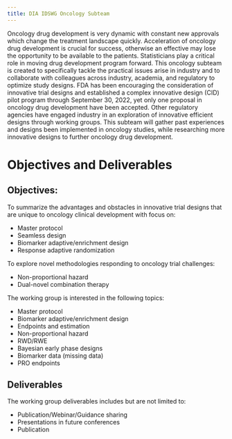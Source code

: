```yaml
---
title: DIA IDSWG Oncology Subteam 
---
```


Oncology drug development is very dynamic with constant new approvals which change the treatment landscape quickly.  Acceleration of oncology drug development is crucial for success, otherwise an effective may lose the opportunity to be available to the patients.  Statisticians play a critical role in moving drug development program forward.  This oncology subteam is created to specifically tackle the practical issues arise in industry and to collaborate with colleagues across industry, academia, and regulatory to optimize study designs.  FDA has been encouraging the consideration of innovative trial designs and established a complex innovative design (CID) pilot program through September 30, 2022, yet only one proposal in oncology drug development have been accepted.  Other regulatory agencies have engaged industry in an exploration of innovative efficient designs through working groups.  This subteam will gather past experiences and designs been implemented in oncology studies, while researching more innovative designs to further oncology drug development.

# Objectives and Deliverables

## Objectives:
To summarize the advantages and obstacles in innovative trial designs that are unique to oncology clinical development with focus on:
- Master protocol
- Seamless design
- Biomarker adaptive/enrichment design
- Response adaptive randomization

To explore novel methodologies responding to oncology trial challenges:
- Non-proportional hazard
- Dual-novel combination therapy

The working group is interested in the following topics:
 - Master protocol
 - Biomarker adaptive/enrichment design
 - Endpoints and  estimation
 - Non-proportional hazard
 - RWD/RWE
 - Bayesian early phase designs
 - Biomarker data (missing data) 
 - PRO endpoints

## Deliverables
The working group deliverables includes but are not limited to:
-   Publication/Webinar/Guidance sharing
-   Presentations in future conferences   
-   Publication
